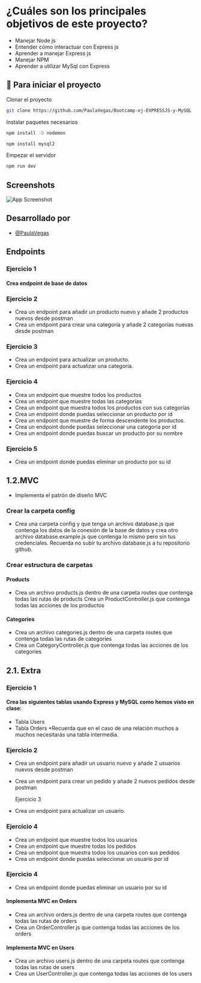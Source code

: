 # ¿Cuáles son los principales objetivos de este proyecto?

- Manejar Node js
- Entender cómo interactuar con Express js
- Aprender a manejar Express js
- Manejar NPM
- Aprender a utilizar MySql con Express

## 🔧 Para iniciar el proyecto

Clonar el proyecto

```bash
git clone https://github.com/PaulaVegas/Bootcamp-ej-EXPRESSJS-y-MySQL
```

Instalar paquetes necesarios

```bash
npm install -D nodemon
```

```bash
npm install mysql2
```

Empezar el servidor

```bash
npm run dev
```

## Screenshots

![App Screenshot](https://via.placeholder.com/468x300?text=App+Screenshot+Here)

## Desarrollado por

- [@PaulaVegas](https://www.github.com/PaulaVegas)

## Endpoints

### Ejercicio 1

#### Crea endpoint de base de datos

### Ejercicio 2

- Crea un endpoint para añadir un producto nuevo y añade 2 productos nuevos desde postman
- Crea un endpoint para crear una categoría y añade 2 categorías nuevas desde postman

### Ejercicio 3

- Crea un endpoint para actualizar un producto.
- Crea un endpoint para actualizar una categoría.

### Ejercicio 4

- Crea un endpoint que muestre todos los productos
- Crea un endpoint que muestre todas las categorías
- Crea un endpoint que muestra todos los productos con sus categorías
- Crea un endpoint donde puedas seleccionar un producto por id
- Crea un endpoint que muestre de forma descendente los productos.
- Crea un endpoint donde puedas seleccionar una categoría por id
- Crea un endpoint donde puedas buscar un producto por su nombre

### Ejercicio 5

- Crea un endpoint donde puedas eliminar un producto por su id

## 1.2.MVC

- Implementa el patrón de diseño MVC

### Crear la carpeta config

- Crea una carpeta config y que tenga un archivo database.js que contenga los datos de la conexión de la base de datos y crea otro archivo database.example.js que contenga lo mismo pero sin tus credenciales. Recuerda no subir tu archivo database.js a tu repositorio github.

### Crear estructura de carpetas

#### Products

- Crea un archivo products.js dentro de una carpeta routes que contenga todas las rutas de products
  Crea un ProductController.js que contenga todas las acciones de los productos

#### Categories

- Crea un archivo categories.js dentro de una carpeta routes que contenga todas las rutas de categories
- Crea un CategoryController.js que contenga todas las acciones de los categories

## 2.1. Extra

### Ejercicio 1

#### Crea las siguientes tablas usando Express y MySQL como hemos visto en clase:

- Tabla Users
- Tabla Orders
  \*Recuerda que en el caso de una relación muchos a muchos necesitarás una tabla intermedia.

### Ejercicio 2

- Crea un endpoint para añadir un usuario nuevo y añade 2 usuarios nuevos desde postman
- Crea un endpoint para crear un pedido y añade 2 nuevos pedidos desde postman

  Ejercicio 3

- Crea un endpoint para actualizar un usuario.

### Ejercicio 4

- Crea un endpoint que muestre todos los usuarios
- Crea un endpoint que muestre todas los pedidos
- Crea un endpoint que muestra todos los usuarios con sus pedidos
- Crea un endpoint donde puedas seleccionar un usuario por id

### Ejercicio 4

- Crea un endpoint donde puedas eliminar un usuario por su id

#### Implementa MVC en Orders

- Crea un archivo orders.js dentro de una carpeta routes que contenga todas las rutas de orders
- Crea un OrderController.js que contenga todas las acciones de los orders

#### Implementa MVC en Users

- Crea un archivo users.js dentro de una carpeta routes que contenga todas las rutas de users
- Crea un UserController.js que contenga todas las acciones de los users
